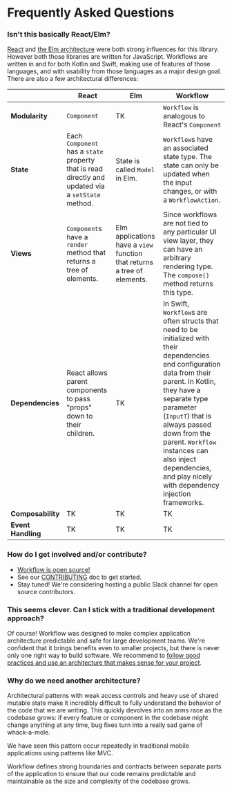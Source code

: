 # Frequently Asked Questions


### Isn't this basically React/Elm?

[React](https://reactjs.org/) and [the Elm architecture](https://guide.elm-lang.org/architecture/) were both strong influences for this library. However both those libraries are written for JavaScript. Workflows are written in and for both Kotlin and Swift, making use of features of those languages, and with usability from those languages as a major design goal. There are also a few architectural differences:

|  | React | Elm | Workflow |
|---|---|---|---|
| **Modularity** | `Component` | TK | `Workflow` is analogous to React's `Component` |
| **State** | Each `Component` has a `state` property that is read directly and updated via a `setState` method. | State is called `Model` in Elm. | `Workflow`s have an associated state type. The state can only be updated when the input changes, or with a `WorkflowAction`. |
| **Views** | `Component`s have a `render` method that returns a tree of elements. | Elm applications have a `view` function that returns a tree of elements. | Since workflows are not tied to any particular UI view layer, they can have an arbitrary rendering type. The `compose()` method returns this type. |
| **Dependencies** | React allows parent components to pass "props" down to their children. | TK | In Swift, `Workflow`s are often structs that need to be initialized with their dependencies and configuration data from their parent. In Kotlin, they have a separate type parameter (`InputT`) that is always passed down from the parent. `Workflow` instances can also inject dependencies, and play nicely with dependency injection frameworks.
| **Composability** | TK | TK | TK |
| **Event Handling** | TK | TK | TK |


### How do I get involved and/or contribute?

- [Workflow is open source!](https://github.com/square/workflow)
- See our [CONTRIBUTING](https://github.com/square/workflow/blob/master/CONTRIBUTING.md) doc to get started.
- Stay tuned! We're considering hosting a public Slack channel for open source contributors.


### This seems clever. Can I stick with a traditional development approach?

Of course! Workflow was designed to make complex application architecture predictable and safe for large development teams. We're confident that it brings benefits even to smaller projects, but there is never only one right way to build software. We recommend to [follow good practices and use an architecture that makes sense for your project](https://www.thoughtworks.com/insights/blog/write-quality-mobile-apps-any-architecture).


### Why do we need another architecture?

Architectural patterns with weak access controls and heavy use of shared mutable state make it incredibly difficult to fully understand the behavior of the code that we are writing. This quickly devolves into an arms race as the codebase grows: if every feature or component in the codebase might change anything at any time, bug fixes turn into a really sad game of whack-a-mole.

We have seen this pattern occur repeatedly in traditional mobile applications using patterns like MVC.

Workflow defines strong boundaries and contracts between separate parts of the application to ensure that our code remains predictable and maintainable as the size and complexity of the codebase grows.
